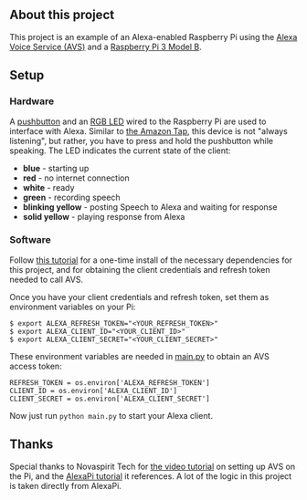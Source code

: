 ## About this project
This project is an example of an Alexa-enabled Raspberry Pi using the [Alexa Voice Service (AVS)](https://developer.amazon.com/alexa-voice-service) and a [Raspberry Pi 3 Model B](https://www.amazon.com/Raspberry-Pi-RASP-PI-3-Model-Motherboard/dp/B01CD5VC92).

## Setup
### Hardware
A [pushbutton](https://www.amazon.com/6x6x6mm-Momentary-Push-Button-Switch/dp/B01GN79QF8) and an [RGB LED](https://www.amazon.com/DIY-3-Color-RGB-Module-Arduino/dp/B0100A92BC) wired to the Raspberry Pi are used to interface with Alexa. Similar to [the Amazon Tap](https://www.amazon.com/Amazon-Tap-Alexa-Enabled-Portable-Bluetooth/dp/B01BH83OOM), this device is not "always listening", but rather, you have to press and hold the pushbutton while speaking. The LED indicates the current state of the client:
* __blue__ - starting up
* __red__ - no internet connection
* __white__ - ready
* __green__ - recording speech
* __blinking yellow__ - posting Speech to Alexa and waiting for response
* __solid yellow__ - playing response from Alexa

### Software
Follow [this tutorial](https://www.youtube.com/watch?v=frH9HaQTFL8) for a one-time install of the necessary dependencies for this project, and for obtaining the client credentials and refresh token needed to call AVS.

Once you have your client credentials and refresh token, set them as environment variables on your Pi:

```
$ export ALEXA_REFRESH_TOKEN="<YOUR_REFRESH_TOKEN>"
$ export ALEXA_CLIENT_ID="<YOUR_CLIENT_ID>"
$ export ALEXA_CLIENT_SECRET="<YOUR_CLIENT_SECRET>"
```

These environment variables are needed in [main.py](main.py) to obtain an AVS access token:

```
REFRESH_TOKEN = os.environ['ALEXA_REFRESH_TOKEN']
CLIENT_ID = os.environ['ALEXA_CLIENT_ID']
CLIENT_SECRET = os.environ['ALEXA_CLIENT_SECRET']
```

Now just run `python main.py` to start your Alexa client.

## Thanks
Special thanks to Novaspirit Tech for [the video tutorial](https://www.youtube.com/watch?v=frH9HaQTFL8) on setting up AVS on the Pi, and the [AlexaPi tutorial](https://github.com/novaspirit/AlexaPi/) it references. A lot of the logic in this project is taken directly from AlexaPi.
